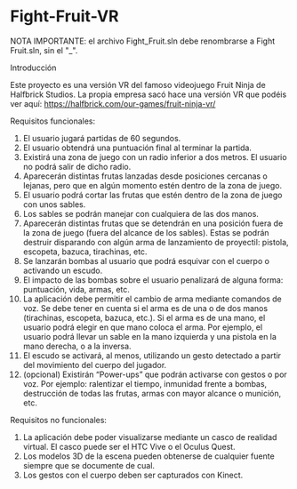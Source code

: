 # Fight-Fruit-VR

NOTA IMPORTANTE: el archivo Fight_Fruit.sln debe renombrarse a Fight Fruit.sln, sin el "_".

Introducción

Este proyecto es una versión VR del famoso videojuego Fruit Ninja de Halfbrick Studios. La propia empresa sacó hace una versión VR que
podéis ver aquí: https://halfbrick.com/our-games/fruit-ninja-vr/

Requisitos funcionales:

1. El usuario jugará partidas de 60 segundos.
2. El usuario obtendrá una puntuación final al terminar la partida.
3. Existirá una zona de juego con un radio inferior a dos metros. El usuario no podrá salir de dicho radio.
4. Aparecerán distintas frutas lanzadas desde posiciones cercanas o lejanas, pero que en algún momento estén dentro de la zona de juego.
5. El usuario podrá cortar las frutas que estén dentro de la zona de juego con unos sables.
6. Los sables se podrán manejar con cualquiera de las dos manos.
7. Aparecerán distintas frutas que se detendrán en una posición fuera de la zona de juego (fuera del alcance de los sables). Estas se podrán destruir disparando con algún arma de lanzamiento de proyectil: pistola, escopeta, bazuca, tirachinas, etc.
8. Se lanzarán bombas al usuario que podrá esquivar con el cuerpo o activando un escudo.
9. El impacto de las bombas sobre el usuario penalizará de alguna forma: puntuación, vida, armas, etc.
10. La aplicación debe permitir el cambio de arma mediante comandos de voz. Se debe tener en cuenta si el arma es de una o de dos manos (tirachinas, escopeta, bazuca, etc.). Si el arma es de una mano, el usuario podrá elegir en que mano coloca el arma. Por ejemplo, el usuario podrá llevar un sable en la mano izquierda y una pistola en la mano derecha, o a la inversa.
11. El escudo se activará, al menos, utilizando un gesto detectado a partir del movimiento del cuerpo del jugador.
12. (opcional) Existirán “Power-ups” que podrán activarse con gestos o por voz. Por ejemplo: ralentizar el tiempo, inmunidad frente a bombas, destrucción de todas las frutas, armas con mayor alcance o munición, etc.

Requisitos no funcionales:

1. La aplicación debe poder visualizarse mediante un casco de realidad virtual. El casco puede ser el HTC Vive o el Oculus Quest.
2. Los modelos 3D de la escena pueden obtenerse de cualquier fuente siempre que se documente de cual.
3. Los gestos con el cuerpo deben ser capturados con Kinect.
